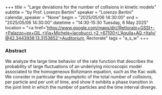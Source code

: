 +++
title = "Large deviations for the number of collisions in kinetic models"
subtitle = "by Prof. Lorenzo Bertini"
speaker = "Lorenzo Bertini"
calendar_speaker = "None"
begin = "2025/05/06  14:30:00"
end = "2025/05/06  14:30:00"
datetime = "14:30-15:30 Tuesday, 6 May 2025"
location = "<a href='https://www.google.com/maps/dir//Rettorato+GSSI+-+Palazzo+ex+GIL,+Via+Michele+Iacobucci,+2,+67100+L'Aquila+AQ,+Italy/@42.3443938,13.3153852'>Auditorium, Rectorate</a>"
tags = "a_s_w"
+++

### Abstract
We analyze the large time behavior of the rate function that describes the probability of large fluctuations of an underlying microscopic model associated to the homogeneous Boltzmann equation, such as the Kac walk. We consider in particular the asymptotic of the total number of collisions, per particle and per unit of time, and show it exhibits a phase transition in the joint limit in which the number of particles and the time interval diverge.
